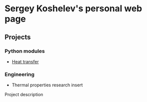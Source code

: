 # Sergey Koshelev's personal web page
## Projects
### Python modules
* [Heat transfer](https://github.com/srgkoshelev/heat_transfer)
### Engineering
* Thermal properties research insert

Project description

